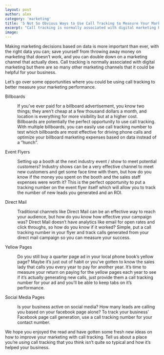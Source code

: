 ```yaml
---
layout: post
author: alex
category: 'marketing'
title: '5 Not So Obvious Ways to Use Call Tracking to Measure Your Marketing Performance'
excerpt: "Call tracking is normally associated with digital marketing but there are so many other marketing channels that it could be helpful for your business."
image: 
---
```


Making marketing decisions based on data is more important than ever, with the right data you can; save yourself from throwing away money on marketing that doesn’t work, and you can double down on a marketing channel that actually does. Call tracking is normally associated with digital marketing but there are so many other marketing channels that it could be helpful for your business.

Let’s go over some opportunities where you could be using call tracking to better measure your marketing performance. 

<dl>
	<dt>Billboards</dt>
	<dd>
		<p>If you’ve ever paid for a billboard advertisement, you know two things; they aren’t cheap at a few thousand dollars a month, and location is everything for more visibility but at a higher cost. Billboards are potentially the perfect opportunity to use call tracking. With multiple billboards, you can easily use call tracking number to test which billboards are most effective for driving phone calls and optimize your billboard marketing expenses based on data instead of a “hunch”.</p>
	</dd>
	<dt>Event Flyers</dt>
	<dd>
		<p>Setting up a booth at the next industry event / show to meet potential customers? Industry shows can be a very effective channel to meet new customers and get some face time with them, but how do you know if the money you spent on the booth and the sales staff expenses were worth it? This is the perfect opportunity to put a tracking number on the event flyer itself which will allow you to track the number of new leads you generated and an ROI.</p>
	</dd>
	<dt>Direct Mail</dt>
	<dd>
		<p>Traditional channels like Direct Mail can be an effective way to reach your audience, but how do you know how effective your campaign was? Direct Mail doesn’t have analytics like email for open rates and click throughs, so how do you know if it worked? Simple, put a call tracking number in your flyer and track calls generated from your direct mail campaign so you can measure your success.</p>
	</dd>
	<dt>Yellow Pages</dt>
	<dd>
		<p>Do you still buy a quarter page ad in your local phone book’s yellow page? Maybe it’s just out of habit or you’ve gotten to know the sales lady that calls you every year to pay for another year. It’s time to measure your return on paying for the yellow pages each year to see if it’s actually generating new calls, just provide them a call tracking number for your ad and you’ll be able to keep tabs on it’s performance.</p>
	</dd>
	<dt>Social Media Pages</dt>
	<dd>
		<p>Is your business active on social media? How many leads are calling you based on your facebook page alone? To track your business’ Facebook page call generation, use a call tracking number for your contact number.</p>
	</dd>
</dl>


We hope you enjoyed the read and have gotten some fresh new ideas on how to improve your marketing with call tracking. Tell us about a place you’re using call tracking that you think isn’t quite so typical and how it’s helped your business.


